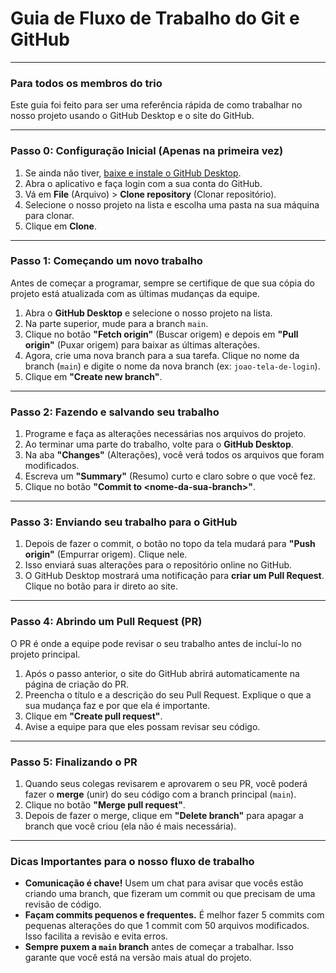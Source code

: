 # Guia de Fluxo de Trabalho do Git e GitHub

-----

### Para todos os membros do trio

Este guia foi feito para ser uma referência rápida de como trabalhar no nosso projeto usando o GitHub Desktop e o site do GitHub.

-----

### Passo 0: Configuração Inicial (Apenas na primeira vez)

1.  Se ainda não tiver, [baixe e instale o GitHub Desktop](https://desktop.github.com/).
2.  Abra o aplicativo e faça login com a sua conta do GitHub.
3.  Vá em **File** (Arquivo) \> **Clone repository** (Clonar repositório).
4.  Selecione o nosso projeto na lista e escolha uma pasta na sua máquina para clonar.
5.  Clique em **Clone**.

-----

### Passo 1: Começando um novo trabalho

Antes de começar a programar, sempre se certifique de que sua cópia do projeto está atualizada com as últimas mudanças da equipe.

1.  Abra o **GitHub Desktop** e selecione o nosso projeto na lista.
2.  Na parte superior, mude para a branch `main`.
3.  Clique no botão **"Fetch origin"** (Buscar origem) e depois em **"Pull origin"** (Puxar origem) para baixar as últimas alterações.
4.  Agora, crie uma nova branch para a sua tarefa. Clique no nome da branch (`main`) e digite o nome da nova branch (ex: `joao-tela-de-login`).
5.  Clique em **"Create new branch"**.

-----

### Passo 2: Fazendo e salvando seu trabalho

1.  Programe e faça as alterações necessárias nos arquivos do projeto.
2.  Ao terminar uma parte do trabalho, volte para o **GitHub Desktop**.
3.  Na aba **"Changes"** (Alterações), você verá todos os arquivos que foram modificados.
4.  Escreva um **"Summary"** (Resumo) curto e claro sobre o que você fez.
5.  Clique no botão **"Commit to \<nome-da-sua-branch\>"**.

-----

### Passo 3: Enviando seu trabalho para o GitHub

1.  Depois de fazer o commit, o botão no topo da tela mudará para **"Push origin"** (Empurrar origem). Clique nele.
2.  Isso enviará suas alterações para o repositório online no GitHub.
3.  O GitHub Desktop mostrará uma notificação para **criar um Pull Request**. Clique no botão para ir direto ao site.

-----

### Passo 4: Abrindo um Pull Request (PR)

O PR é onde a equipe pode revisar o seu trabalho antes de incluí-lo no projeto principal.

1.  Após o passo anterior, o site do GitHub abrirá automaticamente na página de criação do PR.
2.  Preencha o título e a descrição do seu Pull Request. Explique o que a sua mudança faz e por que ela é importante.
3.  Clique em **"Create pull request"**.
4.  Avise a equipe para que eles possam revisar seu código.

-----

### Passo 5: Finalizando o PR

1.  Quando seus colegas revisarem e aprovarem o seu PR, você poderá fazer o **merge** (unir) do seu código com a branch principal (`main`).
2.  Clique no botão **"Merge pull request"**.
3.  Depois de fazer o merge, clique em **"Delete branch"** para apagar a branch que você criou (ela não é mais necessária).

-----

### Dicas Importantes para o nosso fluxo de trabalho

  * **Comunicação é chave\!** Usem um chat para avisar que vocês estão criando uma branch, que fizeram um commit ou que precisam de uma revisão de código.
  * **Façam commits pequenos e frequentes.** É melhor fazer 5 commits com pequenas alterações do que 1 commit com 50 arquivos modificados. Isso facilita a revisão e evita erros.
  * **Sempre puxem a `main` branch** antes de começar a trabalhar. Isso garante que você está na versão mais atual do projeto.
